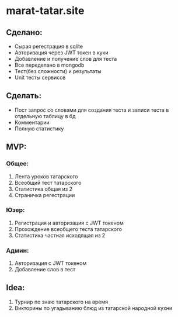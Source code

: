 # marat-tatar.site

## Сделано:
+ Сырая регестрация в sqlite
+ Авторизация через JWT токен в куки
+ Добавление и получение слов для теста
+ Все переделано в mongodb
+ Тест(без сложности) и результаты
+ Unit тесты сервисов

## Сделать:
+ Пост запрос со словами для создания теста и записи теста в отдельную таблицу в бд
+ Комментарии
+ Полную статистику 

## MVP:
### Общее:
1. Лента уроков татарского
2. Всеобщий тест татарского 
3. Статистика общая из 2
4. Страничка регестрации



### Юзер:
1. Регистрация и авторизация с JWT токеном
2. Прохождение всеобщего теста татарского
3. Статистика частная исходящая из 2

### Админ:
1. Авторизация с JWT токеном
2. Добавление слов в тест


## Idea:
1. Турнир по знаю татарского на время
2. Викторины по угадыванию блюд из татарской народной кухни
